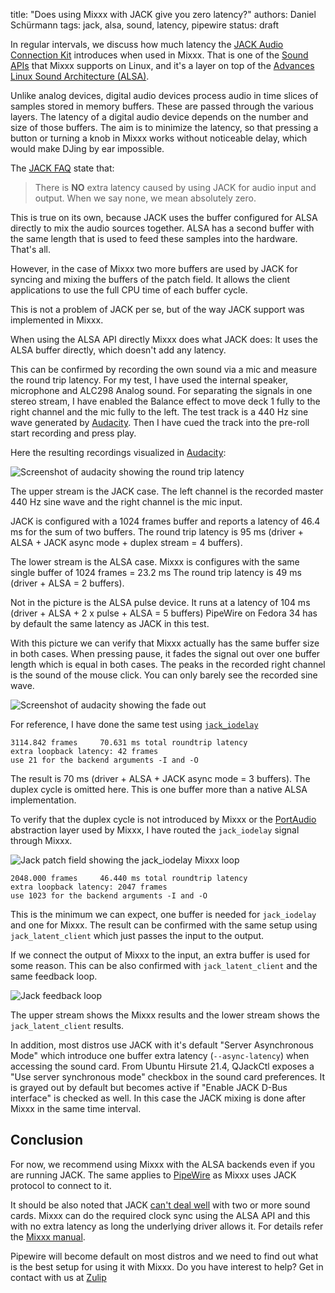 title: "Does using Mixxx with JACK give you zero latency?"
authors: Daniel Schürmann
tags: jack, alsa, sound, latency, pipewire
status: draft

In regular intervals, we discuss how much latency the [JACK Audio Connection Kit](https://jackaudio.org) introduces when used in Mixxx. That is one of the [Sound APIs](https://manual.mixxx.org/2.3/en/chapters/preferences.html#sound-api) that Mixxx supports on Linux, and it's a layer on top of the [Advances Linux Sound Architecture (ALSA)](https://www.alsa-project.org).

Unlike analog devices, digital audio devices process audio in time slices of samples stored in memory buffers. These are passed through the various layers. The latency of a digital audio device depends on the number and size of those buffers.
The aim is to minimize the latency, so that pressing a button or turning a knob in Mixxx works without noticeable delay, which would make DJing by ear impossible.

The [JACK FAQ](https://jackaudio.org/faq/no_extra_latency.html) state that:
> There is **NO** extra latency caused by using JACK for audio input and output. When we say none, we mean absolutely zero.

This is true on its own, because JACK uses the buffer configured for ALSA directly to mix the audio sources together. ALSA has a second buffer with the same length that is used to feed these samples into the hardware. That's all.

However, in the case of Mixxx two more buffers are used by JACK for syncing and mixing the buffers of the patch field. It allows the client applications to use the full CPU time of each buffer cycle.

This is not a problem of JACK per se, but of the way JACK support was implemented in Mixxx.

When using the ALSA API directly Mixxx does what JACK does: It uses the ALSA buffer directly, which doesn't add any latency.

This can be confirmed by recording the own sound via a mic and measure the round trip latency. For my test, I have used the internal speaker, microphone and ALC298 Analog sound. For separating the signals in one stereo stream, I have enabled the Balance effect to move deck 1 fully to the right channel and the mic fully to the left. The test track is a 440 Hz sine wave generated by [Audacity](https://www.audacityteam.org). Then I have cued the track into the pre-roll start recording and press play.

Here the resulting recordings visualized in [Audacity](https://www.audacityteam.org):

![Screenshot of audacity showing the round trip latency]({static}/images/news/roundtriplatency.png)

The upper stream is the JACK case. The left channel is the recorded master 440 Hz sine wave and the right channel is the mic input.

JACK is configured with a 1024 frames buffer and reports a latency of 46.4 ms for the sum of two buffers.
The round trip latency is 95 ms (driver + ALSA + JACK async mode + duplex stream = 4 buffers).

The lower stream is the ALSA case. Mixxx is configures with the same single buffer of 1024 frames = 23.2 ms
The round trip latency is 49 ms (driver + ALSA = 2 buffers).

Not in the picture is the ALSA pulse device. It runs at a latency of 104 ms (driver + ALSA + 2 x pulse + ALSA = 5 buffers)
PipeWire on Fedora 34 has by default the same latency as JACK in this test.

With this picture we can verify that Mixxx actually has the same buffer size in both cases. When pressing pause, it fades the signal out over one buffer length which is equal in both cases.
The peaks in the recorded right channel is the sound of the mouse click. You can only barely see the recorded sine wave.

![Screenshot of audacity showing the fade out]({static}/images/news/fadeoutcompare.png)

For reference, I have done the same test using [`jack_iodelay`](http://manpages.ubuntu.com/manpages/bionic/man1/jack_iodelay.1.html)


    3114.842 frames     70.631 ms total roundtrip latency
    extra loopback latency: 42 frames
    use 21 for the backend arguments -I and -O


The result is 70 ms (driver + ALSA + JACK async mode = 3 buffers). The duplex cycle is omitted here. This is one buffer more than a native ALSA implementation.

To verify that the duplex cycle is not introduced by Mixxx or the [PortAudio](http://www.portaudio.com) abstraction layer used by Mixxx, I have routed the `jack_iodelay` signal through Mixxx.

![Jack patch field showing the jack_iodelay Mixxx loop]({static}/images/news/jackpatch.png)

    2048.000 frames     46.440 ms total roundtrip latency
    extra loopback latency: 2047 frames
    use 1023 for the backend arguments -I and -O

This is the minimum we can expect, one buffer is needed for `jack_iodelay` and one for Mixxx. The result can be confirmed with the same setup using `jack_latent_client` which just passes the input to the output.

If we connect the output of Mixxx to the input, an extra buffer is used for some reason. This can be also confirmed with `jack_latent_client` and the same feedback loop.

![Jack feedback loop]({static}/images/news/feedbackloop.png)

The upper stream shows the Mixxx results and the lower stream shows the `jack_latent_client` results.

In addition, most distros use JACK with it's default "Server Asynchronous Mode" which introduce one buffer extra latency (`--async-latency`) when accessing the sound card. From Ubuntu Hirsute 21.4, QJackCtl exposes a "Use server synchronous mode" checkbox in the sound card preferences. It is grayed out by default but becomes active if "Enable JACK D-Bus interface" is checked as well. In this case the JACK mixing is done after Mixxx in the same time interval.

## Conclusion

For now, we recommend using Mixxx with the ALSA backends even if you are running JACK. The same applies to [PipeWire](https://pipewire.org) as Mixxx uses JACK protocol to connect to it.

It should be also noted that JACK [can't deal well](https://jackaudio.org/faq/multiple_devices.html) with two or more sound cards. Mixxx can do the required clock sync using the ALSA API and this with no extra latency as long the underlying driver allows it. For details refer the [Mixxx manual](https://manual.mixxx.org/2.2/chapters/preferences.html#other-sound-hardware-options).

Pipewire will become default on most distros and we need to find out what is the best setup for using it with Mixxx. Do you have interest to help? Get in contact with us at [Zulip](https://mixxx.zulipchat.com)
